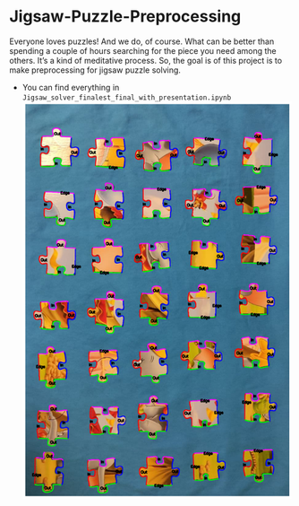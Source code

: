 # Jigsaw-Puzzle-Preprocessing

Everyone loves puzzles! And we do, of course. What can be better than spending a couple of hours searching for the piece you need among the others. It’s a kind of meditative process. 
So, the goal is of this project is to make preprocessing for jigsaw puzzle solving.
* You can find everything in `Jigsaw_solver_finalest_final_with_presentation.ipynb`
![Results](https://github.com/el-lilya/Jigsaw-Puzzle-Preprocessing/blob/main/result1_final.png)
